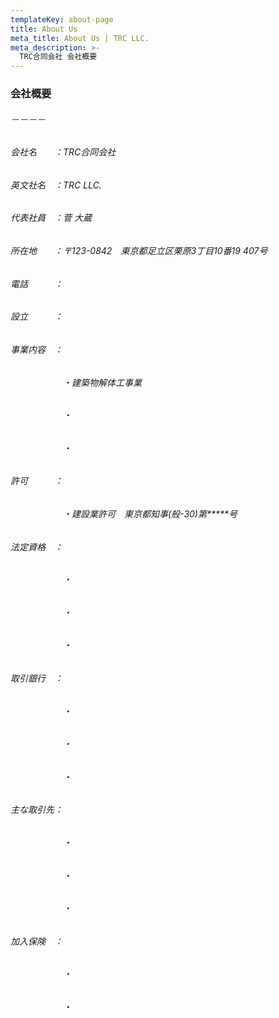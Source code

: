 ```yaml
---
templateKey: about-page
title: About Us
meta_title: About Us | TRC LLC.
meta_description: >-
  TRC合同会社 会社概要
---
```

### 会社概要
###### －－－－
###### 会社名　　：TRC合同会社
###### 英文社名　：TRC LLC.
###### 代表社員　：菅 大蔵
###### 所在地　　：〒123-0842　東京都足立区栗原3丁目10番19 407号
###### 電話　　　：
###### 設立　　　：
###### 事業内容　：
###### 　　　　　　・建築物解体工事業
###### 　　　　　　・
###### 　　　　　　・
###### 許可　　　：
###### 　　　　　　・建設業許可　東京都知事(般-30)第*****号
###### 法定資格　：
###### 　　　　　　・
###### 　　　　　　・
###### 　　　　　　・
###### 取引銀行　：
###### 　　　　　　・
###### 　　　　　　・
###### 　　　　　　・
###### 主な取引先：
###### 　　　　　　・
###### 　　　　　　・
###### 　　　　　　・
###### 加入保険　：
###### 　　　　　　・
###### 　　　　　　・